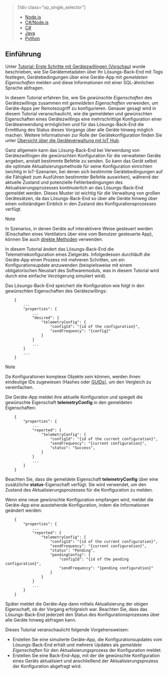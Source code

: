 > [!div class="op_single_selector"]
> * [Node.js](../articles/iot-hub/iot-hub-node-node-twin-how-to-configure.md)
> * [C#/Node.js](../articles/iot-hub/iot-hub-csharp-node-twin-how-to-configure.md)
> * [C#](../articles/iot-hub/iot-hub-csharp-csharp-twin-how-to-configure.md)
> * [Java](../articles/iot-hub/iot-hub-java-java-twin-how-to-configure.md)
> * [Python](../articles/iot-hub/iot-hub-python-python-twin-how-to-configure.md)
> 
> 

## <a name="introduction"></a>Einführung

Unter [Tutorial: Erste Schritte mit Gerätezwillingen (Vorschau)][lnk-twin-tutorial] wurde beschrieben, wie Sie Gerätemetadaten über Ihr Lösungs-Back-End mit *Tags* festlegen, Gerätebedingungen über eine Geräte-App mit *gemeldeten Eigenschaften* melden und diese Informationen mit einer SQL-ähnlichen Sprache abfragen.

In diesem Tutorial erfahren Sie, wie Sie *gewünschte Eigenschaften* des Gerätezwillings zusammen mit *gemeldeten Eigenschaften* verwenden, um Geräte-Apps per Remotezugriff zu konfigurieren. Genauer gesagt wird in diesem Tutorial veranschaulicht, wie die gemeldeten und gewünschten Eigenschaften eines Gerätezwillings eine mehrschrittige Konfiguration einer Geräteanwendung ermöglichen und für das Lösungs-Back-End die Ermittlung des Status dieses Vorgangs über alle Geräte hinweg möglich machen. Weitere Informationen zur Rolle der Gerätekonfiguration finden Sie unter [Übersicht über die Geräteverwaltung mit IoT Hub][lnk-dm-overview].

Ganz allgemein kann das Lösung-Back-End bei Verwendung von Gerätezwillingen die gewünschten Konfiguration für die verwalteten Geräte angeben, anstatt bestimmte Befehle zu senden. So kann das Gerät selbst die optimale Aktualisierungsmethode für seine Konfiguration einrichten (wichtig in IoT-Szenarien, bei denen sich bestimmte Gerätebedingungen auf die Fähigkeit zum Ausführen bestimmter Befehle auswirken), während der aktuelle Zustand und potenzielle Fehlerbedingungen des Aktualisierungsprozesses kontinuierlich an das Lösungs-Back-End gemeldet werden. Dieses Muster ist wichtig für die Verwaltung von großen Gerätesätzen, da das Lösungs-Back-End so über alle Geräte hinweg über einen vollständigen Einblick in den Zustand des Konfigurationsprozesses verfügt.

> [!NOTE]
> In Szenarios, in denen Geräte auf interaktivere Weise gesteuert werden (Einschalten eines Ventilators über eine vom Benutzer gesteuerte App), können Sie auch [direkte Methoden][lnk-methods] verwenden.
> 
> 

In diesem Tutorial ändert das Lösungs-Back-End die Telemetriekonfiguration eines Zielgeräts. Infolgedessen durchläuft die Geräte-App einen Prozess mit mehreren Schritten, um ein Konfigurationsupdate anzuwenden (beispielsweise mit einem obligatorischen Neustart des Softwaremoduls, was in diesem Tutorial wird durch eine einfache Verzögerung simuliert wird).

Das Lösungs-Back-End speichert die Konfiguration wie folgt in den gewünschten Eigenschaften des Gerätezwillings:

        {
            ...
            "properties": {
                ...
                "desired": {
                    "telemetryConfig": {
                        "configId": "{id of the configuration}",
                        "sendFrequency": "{config}"
                    }
                }
                ...
            }
            ...
        }

> [!NOTE]
> Da Konfigurationen komplexe Objekte sein können, werden ihnen eindeutige IDs zugewiesen (Hashes oder [GUIDs][lnk-guid]), um den Vergleich zu vereinfachen.
> 
> 

Die Geräte-App meldet ihre aktuelle Konfiguration und spiegelt die gewünschte Eigenschaft **telemetryConfig** in den gemeldeten Eigenschaften:

        {
            "properties": {
                ...
                "reported": {
                    "telemetryConfig": {
                        "configId": "{id of the current configuration}",
                        "sendFrequency": "{current configuration}",
                        "status": "Success",
                    }
                }
                ...
            }
        }

Beachten Sie, dass die gemeldete Eigenschaft **telemetryConfig** über eine zusätzliche **status**-Eigenschaft verfügt. Sie wird verwendet, um den Zustand des Aktualisierungsprozesses für die Konfiguration zu melden.

Wenn eine neue gewünschte Konfiguration empfangen wird, meldet die Geräte-App eine ausstehende Konfiguration, indem die Informationen geändert werden:

        {
            "properties": {
                ...
                "reported": {
                    "telemetryConfig": {
                        "configId": "{id of the current configuration}",
                        "sendFrequency": "{current configuration}",
                        "status": "Pending",
                        "pendingConfig": {
                            "configId": "{id of the pending configuration}",
                            "sendFrequency": "{pending configuration}"
                        }
                    }
                }
                ...
            }
        }

Später meldet die Geräte-App dann mittels Aktualisierung der obigen Eigenschaft, ob der Vorgang erfolgreich war.
Beachten Sie, dass das Lösungs-Back-End jederzeit den Status des Konfigurationsprozesses über alle Geräte hinweg abfragen kann.

Dieses Tutorial veranschaulicht folgende Vorgehensweisen:

* Erstellen Sie eine simulierte Geräte-App, die Konfigurationsupdates vom Lösungs-Back-End erhält und mehrere Updates als *gemeldete Eigenschaften* für den Aktualisierungsprozess der Konfiguration meldet.
* Erstellen Sie eine Back-End-App, mit der die gewünschte Konfiguration eines Geräts aktualisiert und anschließend der Aktualisierungsprozess der Konfiguration abgefragt wird.

<!-- links -->

[lnk-methods]: ../articles/iot-hub/iot-hub-devguide-direct-methods.md
[lnk-dm-overview]: ../articles/iot-hub/iot-hub-device-management-overview.md
[lnk-twin-tutorial]: ../articles/iot-hub/iot-hub-node-node-twin-getstarted.md
[lnk-guid]: https://en.wikipedia.org/wiki/Globally_unique_identifier
